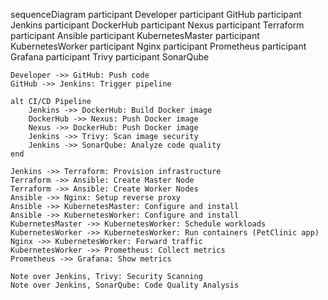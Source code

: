sequenceDiagram
    participant Developer
    participant GitHub
    participant Jenkins
    participant DockerHub
    participant Nexus
    participant Terraform
    participant Ansible
    participant KubernetesMaster
    participant KubernetesWorker
    participant Nginx
    participant Prometheus
    participant Grafana
    participant Trivy
    participant SonarQube

    Developer ->> GitHub: Push code
    GitHub ->> Jenkins: Trigger pipeline

    alt CI/CD Pipeline
        Jenkins ->> DockerHub: Build Docker image
        DockerHub ->> Nexus: Push Docker image
        Nexus ->> DockerHub: Push Docker image
        Jenkins ->> Trivy: Scan image security
        Jenkins ->> SonarQube: Analyze code quality
    end

    Jenkins ->> Terraform: Provision infrastructure
    Terraform ->> Ansible: Create Master Node
    Terraform ->> Ansible: Create Worker Nodes
    Ansible ->> Nginx: Setup reverse proxy
    Ansible ->> KubernetesMaster: Configure and install
    Ansible ->> KubernetesWorker: Configure and install
    KubernetesMaster ->> KubernetesWorker: Schedule workloads
    KubernetesWorker ->> KubernetesWorker: Run containers (PetClinic app)
    Nginx ->> KubernetesWorker: Forward traffic
    KubernetesWorker ->> Prometheus: Collect metrics
    Prometheus ->> Grafana: Show metrics

    Note over Jenkins, Trivy: Security Scanning
    Note over Jenkins, SonarQube: Code Quality Analysis
